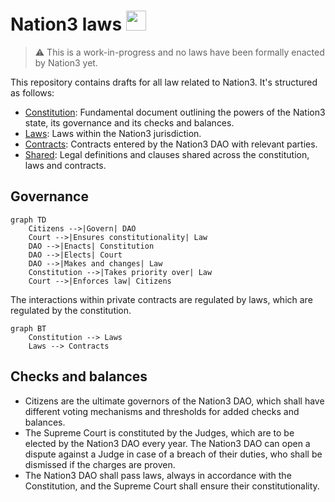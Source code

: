 # Nation3 laws <img src="https://nation3.org/flag.svg" width="32">

> :warning: This is a work-in-progress and no laws have been formally enacted by Nation3 yet.

This repository contains drafts for all law related to Nation3. It's structured as follows:
- [Constitution](Constitution.linked.md): Fundamental document outlining the powers of the Nation3 state, its governance and its checks and balances.
- [Laws](laws): Laws within the Nation3 jurisdiction.
- [Contracts](contracts): Contracts entered by the Nation3 DAO with relevant parties.
- [Shared](shared): Legal definitions and clauses shared across the constitution, laws and contracts.

## Governance

```mermaid
graph TD
    Citizens -->|Govern| DAO
    Court -->|Ensures constitutionality| Law
    DAO -->|Enacts| Constitution
    DAO -->|Elects| Court
    DAO -->|Makes and changes| Law
    Constitution -->|Takes priority over| Law
    Court -->|Enforces law| Citizens
```

The interactions within private contracts are regulated by laws, which are regulated by the constitution.

```mermaid
graph BT
    Constitution --> Laws
    Laws --> Contracts
```

## Checks and balances
- Citizens are the ultimate governors of the Nation3 DAO, which shall have different voting mechanisms and thresholds for added checks and balances.
- The Supreme Court is constituted by the Judges, which are to be elected by the Nation3 DAO every year. The Nation3 DAO can open a dispute against a Judge in case of a breach of their duties, who shall be dismissed if the charges are proven.
- The Nation3 DAO shall pass laws, always in accordance with the Constitution, and the Supreme Court shall ensure their constitutionality.